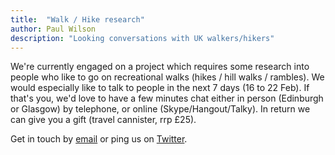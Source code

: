 ```yaml
---
title:  "Walk / Hike research"
author: Paul Wilson
description: "Looking conversations with UK walkers/hikers"
---
```


We're currently engaged on a project which requires some research into people who like to go on recreational walks (hikes / hill walks / rambles). We would especially like to talk to people in the next 7 days (16 to 22 Feb). If that's you, we'd love to have a few minutes chat either in person (Edinburgh or Glasgow) by telephone, or online (Skype/Hangout/Talky). In return we can give you a gift (travel cannister, rrp £25).

Get in touch by [email](mailto:walking@cultivatehq.com) or ping us on [Twitter](https://twitter.com/cultivatehq).



